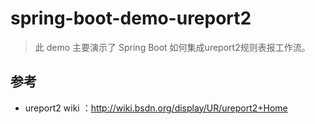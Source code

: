 # spring-boot-demo-ureport2

> 此 demo 主要演示了 Spring Boot 如何集成ureport2规则表报工作流。



## 参考

- ureport2 wiki ：http://wiki.bsdn.org/display/UR/ureport2+Home

